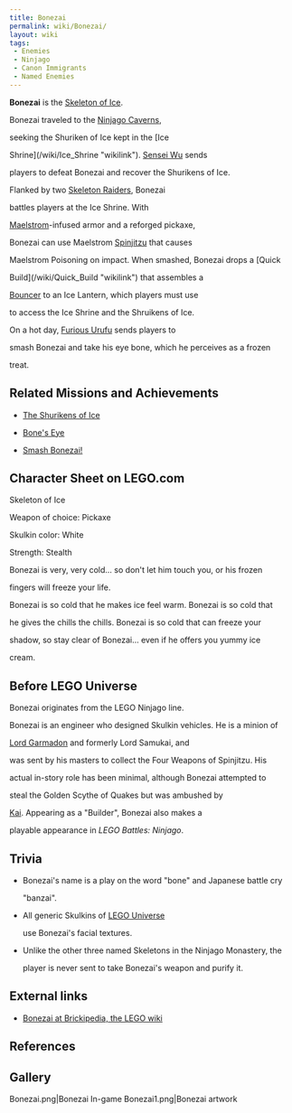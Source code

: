 ```yaml
---
title: Bonezai
permalink: wiki/Bonezai/
layout: wiki
tags:
 - Enemies
 - Ninjago
 - Canon Immigrants
 - Named Enemies
---
```


**Bonezai** is the [Skeleton of Ice](/wiki/Named_Enemies "wikilink").

Bonezai traveled to the [Ninjago Caverns](/wiki/Ninjago_Caverns "wikilink"),
seeking the Shuriken of Ice kept in the [Ice
Shrine](/wiki/Ice_Shrine "wikilink"). [Sensei Wu](Sensei_Wu "wikilink") sends
players to defeat Bonezai and recover the Shurikens of Ice.

Flanked by two [Skeleton Raiders](/wiki/Skeleton_Raider "wikilink"), Bonezai
battles players at the Ice Shrine. With
[Maelstrom](/wiki/Maelstrom "wikilink")-infused armor and a reforged pickaxe,
Bonezai can use Maelstrom [Spinjitzu](/wiki/Spinjitzu "wikilink") that causes
Maelstrom Poisoning on impact. When smashed, Bonezai drops a [Quick
Build](/wiki/Quick_Build "wikilink") that assembles a
[Bouncer](/wiki/Bouncer "wikilink") to an Ice Lantern, which players must use
to access the Ice Shrine and the Shruikens of Ice.

On a hot day, [Furious Urufu](/wiki/Furious_Urufu "wikilink") sends players to
smash Bonezai and take his eye bone, which he perceives as a frozen
treat.

## Related Missions and Achievements

-   [The Shurikens of Ice](/wiki/The_Shurikens_of_Ice "wikilink")
-   [Bone's Eye](/wiki/Bone's_Eye "wikilink")
-   [Smash Bonezai!](/wiki/Smash_Bonezai! "wikilink")

## Character Sheet on LEGO.com

Skeleton of Ice  
Weapon of choice: Pickaxe  
Skulkin color: White  
Strength: Stealth

Bonezai is very, very cold... so don't let him touch you, or his frozen
fingers will freeze your life.

Bonezai is so cold that he makes ice feel warm. Bonezai is so cold that
he gives the chills the chills. Bonezai is so cold that can freeze your
shadow, so stay clear of Bonezai... even if he offers you yummy ice
cream.

## Before LEGO Universe

Bonezai originates from the LEGO Ninjago line.

Bonezai is an engineer who designed Skulkin vehicles. He is a minion of
[Lord Garmadon](/wiki/Lord_Garmadon "wikilink") and formerly Lord Samukai, and
was sent by his masters to collect the Four Weapons of Spinjitzu. His
actual in-story role has been minimal, although Bonezai attempted to
steal the Golden Scythe of Quakes but was ambushed by
[Kai](/wiki/Kai "wikilink"). Appearing as a "Builder", Bonezai also makes a
playable appearance in *LEGO Battles: Ninjago*.

## Trivia

-   Bonezai's name is a play on the word "bone" and Japanese battle cry
    "banzai".
-   All generic Skulkins of [LEGO Universe](/wiki/LEGO_Universe "wikilink")
    use Bonezai's facial textures.
-   Unlike the other three named Skeletons in the Ninjago Monastery, the
    player is never sent to take Bonezai's weapon and purify it.

## External links

-   [Bonezai at Brickipedia, the LEGO wiki](w:c:lego:Bonezai "wikilink")

## References

<references/>

## Gallery

Bonezai.png\|Bonezai In-game Bonezai1.png\|Bonezai artwork
